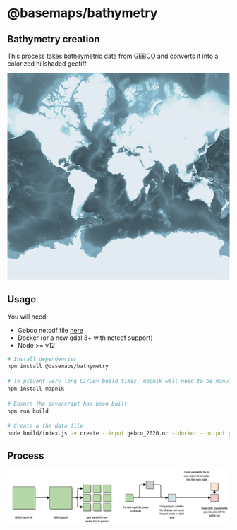# @basemaps/bathymetry

## Bathymetry creation

This process takes batheymetric data from [GEBCO](https://www.gebco.net/) and converts it into a colorized hillshaded geotiff.

![](./images/bathyoutput.png)

## Usage

You will need:

- Gebco netcdf file [here](https://www.gebco.net/data_and_products/gridded_bathymetry_data/)
- Docker (or a new gdal 3+ with netcdf support)
- Node >= v12

```bash
# Install dependencies
npm install @basemaps/bathymetry

# To prevent very long CI/Dev build times, mapnik will need to be manually installed
npm install mapnik

# Ensure the javascript has been built
npm run build

# Create a the data file
node build/index.js -v create --input gebco_2020.nc --docker --output gebco/
```

## Process

![](./images/bathyprocess.png)
